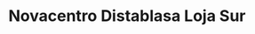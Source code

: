 ---
title: "Novacentro Distablasa Loja Sur"
url: /loja-ecuador/novacentro-distablasa-loja-sur/
shop: muebles
---